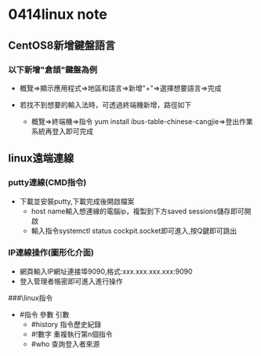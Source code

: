 # 0414linux note
## CentOS8新增鍵盤語言
### 以下新增"倉頡"鍵盤為例

+ 概覽=>顯示應用程式=>地區和語言=>新增"+"=>選擇想要語言=>完成

+ 若找不到想要的輸入法時，可透過終端機新增，路徑如下
  + 概覽=>終端機=>指令 yum install ibus-table-chinese-cangjie=>登出作業系統再登入即可完成

## linux遠端連線
### putty連線(CMD指令)
+ 下載並安裝putty,下載完成後開啟檔案
  + host name輸入想連線的電腦ip，複製到下方saved sessions儲存即可開啟
  + 輸入指令systemctl status cockpit.socket即可進入,按Q鍵即可跳出
### IP連線操作(圖形化介面)
+ 網頁輸入IP網址連接埠9090,格式:xxx.xxx.xxx.xxx:9090
+ 登入管理者帳密即可進入進行操作 

###\linux指令
+ #指令 參數 引數
  + #history 指令歷史紀錄
  + #!數字 重複執行第n個指令
  + #who 查詢登入者來源
  
